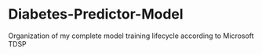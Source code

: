 # Diabetes-Predictor-Model
Organization of my complete model training lifecycle according to Microsoft TDSP
